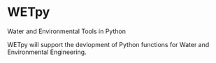 # WETpy
Water and Environmental Tools in Python

WETpy will support the devlopment of Python functions for Water and Environmental Engineering.
